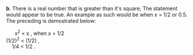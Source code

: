 **b**. There is a real number that is greater than it's square; The statement would appear to be true. An example as such would be when *x* = 1/2 or 0.5. The preceding is demostrated below:  
  
      x<sup>2</sup> < x , when x = 1/2  
(1/2)<sup>2</sup> < (1/2) ,  
    1/4 < 1/2 .
